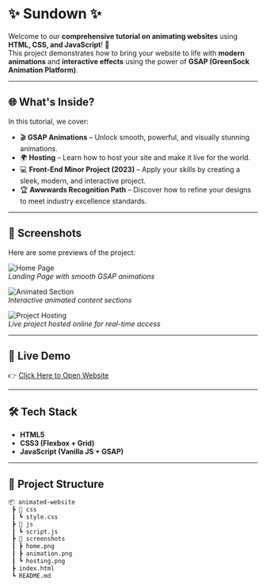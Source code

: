 # ✨  Sundown  ✨
Welcome to our **comprehensive tutorial on animating websites** using **HTML, CSS, and JavaScript**! 🚀  
This project demonstrates how to bring your website to life with **modern animations** and **interactive effects** using the power of **GSAP (GreenSock Animation Platform)**.  

---

## 🌐 What's Inside?
In this tutorial, we cover:

- 🎬 **GSAP Animations** – Unlock smooth, powerful, and visually stunning animations.  
- 🌍 **Hosting** – Learn how to host your site and make it live for the world.  
- 💻 **Front-End Minor Project (2023)** – Apply your skills by creating a sleek, modern, and interactive project.  
- 🏆 **Awwwards Recognition Path** – Discover how to refine your designs to meet industry excellence standards.  

---

## 📸 Screenshots  

Here are some previews of the project:

![Home Page](screenshots/home.png)  
*Landing Page with smooth GSAP animations*  

![Animated Section](screenshots/animation.png)  
*Interactive animated content sections*  

![Project Hosting](screenshots/hosting.png)  
*Live project hosted online for real-time access*  

---

## 🚀 Live Demo  

👉 [Click Here to Open Website](E:/WEB%20DEV/Sundown/index.html)  

---

## 🛠️ Tech Stack  

- **HTML5**  
- **CSS3 (Flexbox + Grid)**  
- **JavaScript (Vanilla JS + GSAP)**  

---

## 📂 Project Structure  

```bash
📦 animated-website
 ┣ 📂 css
 ┃ ┗ style.css
 ┣ 📂 js
 ┃ ┗ script.js
 ┣ 📂 screenshots
 ┃ ┣ home.png
 ┃ ┣ animation.png
 ┃ ┗ hosting.png
 ┣ index.html
 ┗ README.md
